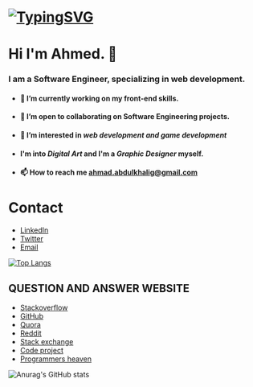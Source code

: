 # [![TypingSVG](https://readme-typing-svg.demolab.com?lines=Hello!+Welcome+To+My+Profile.;My+Name+Is+Ahmed+Amir.;I+Am+Passionate+About+GameDev;I+Learn+By+Doing)](https://git.io/typing-svg)
# Hi I'm Ahmed. 👋

### I am a Software Engineer, specializing in web development.

- #### 🔭 I’m currently working on my front-end skills.
- #### 👯 I’m open to collaborating on Software Engineering projects.
- #### 👀 I’m interested in _web development and game development_
- #### I'm  into _Digital Art_ and I'm a _Graphic Designer_ myself.
- #### 📫 How to reach me ahmad.abdulkhalig@gmail.com

# Contact 
* [LinkedIn](https://www.linkedin.com/in/ahmedamirabbas/)
* [Twitter](https://twitter.com/prince_hermit)
* [Email](mailto:ahmad.abdulkhalig@gmail.com)

[![Top Langs](https://github-readme-stats.vercel.app/api/top-langs/?username=ahmedamirabbas&layout=compact)](https://github.com/ahmedamirabbas/github-readme-stats)

## QUESTION AND ANSWER WEBSITE 
* [Stackoverflow](https://Stackoverflow.com/)
* [GitHub](https://github.com/)
* [Quora](https://quora.com/)
* [Reddit](https://reddit.com/)
* [Stack exchange](https://Stackexchange.com/)
* [Code project](https://codeproject.com/)
* [Programmers heaven](https://programmersheaven.com/)

![Anurag's GitHub stats](https://github-readme-stats.vercel.app/api?username=ahmedamirabbas&show_icons=true&theme=radical)


<!---
ahmedamirabbas/ahmedamirabbas is a ✨ special ✨ repository because its `README.md` (this file) appears on your GitHub profile.
You can click the Preview link to take a look at your changes.
--->
